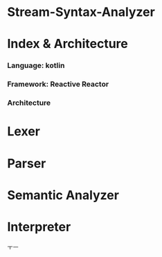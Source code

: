 # Stream-Syntax-Analyzer

# Index & Architecture
### Language: kotlin
### Framework: Reactive Reactor
### Architecture

# Lexer

# Parser

# Semantic Analyzer

# Interpreter
ㅜㅡ
